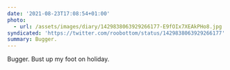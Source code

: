 ```yaml
---
date: '2021-08-23T17:08:54+01:00'
photo:
  - url: /assets/images/diary/1429838063929266177-E9fOIx7XEAkPHo8.jpg
syndicated: 'https://twitter.com/roobottom/status/1429838063929266177'
summary: Bugger.
---
```

Bugger. Bust up my foot on holiday. 
